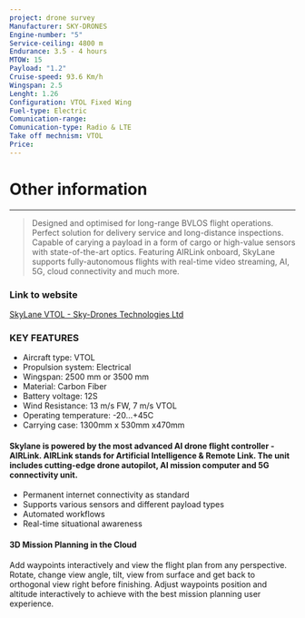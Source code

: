 ```yaml
---
project: drone survey
Manufacturer: SKY-DRONES
Engine-number: "5"
Service-ceiling: 4800 m
Endurance: 3.5 - 4 hours
MTOW: 15
Payload: "1.2"
Cruise-speed: 93.6 Km/h
Wingspan: 2.5
Lenght: 1.26
Configuration: VTOL Fixed Wing
Fuel-type: Electric
Comunication-range: 
Comunication-type: Radio & LTE
Take off mechnism: VTOL
Price:
---
```

# Other information
---
>Designed and optimised for long-range BVLOS flight operations. Perfect solution for delivery service and long-distance inspections. Capable of carying a payload in a form of cargo or high-value sensors with state-of-the-art optics. 
>Featuring AIRLink onboard, SkyLane supports fully-autonomous flights with real-time video streaming, AI, 5G, cloud connectivity and much more.
### Link to website
[SkyLane VTOL - Sky-Drones Technologies Ltd](https://sky-drones.com/skylane)
### KEY FEATURES  
- Aircraft type: VTOL
- Propulsion system: Electrical
- Wingspan: 2500 mm or 3500 mm
- Material: Carbon Fiber
- Battery voltage: 12S
- Wind Resistance: 13 m/s FW, 7 m/s VTOL
- Operating temperature: -20...+45C
- Carrying case: 1300mm x 530mm x470mm

#### Skylane is powered by the most advanced AI drone flight controller - AIRLink. AIRLink stands for Artificial Intelligence & Remote Link. The unit includes cutting-edge drone autopilot, AI mission computer and 5G connectivity unit.
- Permanent internet connectivity as standard
- Supports various sensors and different payload types
- Automated workflows
- Real-time situational awareness

#### 3D Mission Planning in the Cloud
Add waypoints interactively and view the flight plan from any perspective. Rotate, change view angle, tilt, view from surface and get back to orthogonal view right before finishing. Adjust waypoints position and altitude interactively to achieve with the best mission planning user experience.